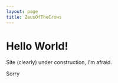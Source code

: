 ```yaml
---
layout: page
title: ZeusOfTheCrows
---
```

# Hello World!
Site (clearly) under construction, I'm afraid.

Sorry

